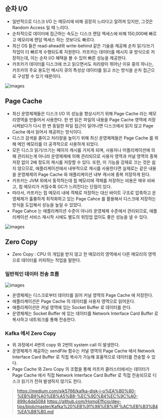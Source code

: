 ## 순차 I/O

* 일반적으로 디스크 I/O 는 메모리에 비해 굉장히 느리다고 알려져 있지만, 그것은 Random Access 일 때 느리다.
* 순차적으로 데이터에 접근하는 속도는 디스크 랜덤 엑세스에 비해 150,000배 빠르고 메모리에 랜덤 엑세스 하는 것보다도 빠르다.
* 최신 OS 들은 read-ahead와 write-behind 같은 기술을 제공해 순차 읽기/쓰기 작업이 더 빠르게 수행되도록 지원한다. 카프카는 데이터를 메시지 큐 방식으로 저장하는데, 이는 순차 I/O 혜택을 볼 수 있어 빠른 성능을 제공한다.
* 카프카가 데이터를 디스크에 쓰고 읽으면서도 처리량이 뛰어난 이유 중의 하나는, 카프카의 주요 용도인 메시지 큐의 특성상 데이터를 읽고 쓰는 방식을 순차 접근으로 구성할 수 있기 때문이다.

![images](https://dl.acm.org/cms/attachment/d7e5eb0f-c89d-401e-84bb-c85042b4c072/jacobs3.jpg)

## Page Cache

* 최신 운영체제들은 디스크 I/O 의 성능을 향상시키기 위해 Page Cache 라는 메모리영역을 만들어서 사용한다. 한 번 읽은 파일의 내용을 Page Cache 영역에 저장시켜놨다가 다시 한 번 동일한 파일 접근이 일어나면 디스크에서 읽지 않고 Page Cache 에서 읽어서 제공하는 방식이다.
* 디스크 검색을 줄이고 처리량을 높이기 위해 최신 운영체제들은 Page Cache 를 위해 메인 메모리를 더 공격적으로 사용하게 되었다.
* 모든 디스크 읽기/쓰기는 페이지 캐시를 거치게 되며, 사용자나 어플리케이션에 의해 관리되는게 아니라 운영체제에 의해 관리되므로 사용자 영역과 커널 영역의 중복 저장 없이 2배 정도의 캐시를 저장할 수 있다. 또한, 이 기능을 강제로 끄는 것은 쉽지 않으므로, 애플리케이션에서 내부적으로 캐시를 사용한다면 실제로는 같은 내용을 운영체제의 Page Cache 와 애플리케이션 내부 캐시에 중복 저장하게 된다.
* 카프카는 JVM 위에서 동작하는데 힙 메모리에 객체를 저장하는 비용은 매우 비싸고, 힙 메모리가 커질수록 GC가 느려진다는 단점이 있다.
* 따라서, 카프카는 힙 메모리 내에 객체로 저장하는 대신 바이트 구조로 압축하고 운영체제가 훌륭하게 최적화하고 있는 Page Cahce 를 활용해서 디스크에 저장하는 방식을 도입해서 성능을 높일 수 있었다.
* Page Cahce 는 애플리케이션 수준이 아니라 운영체제 수준에서 관리되므로, 애플리케이션 서비스 재시작 시에도 별도의 워밍업 없이도 좋은 성능을 낼 수 있다.

![images](https://miro.medium.com/v2/resize:fit:1400/format:webp/1*rjlyW4hhBaJGqVJfKu7dSw.png)

## Zero Copy

* Zero Copy : CPU 의 개입을 받지 않고 한 메모리의 영역에서 다른 메모리의 영역으로 데이터를 카피하는 작업을 말한다.

### 일반적인 데이터 전송 흐름

![images](https://miro.medium.com/v2/resize:fit:1400/format:webp/1*wb6XhkM0vKf9YxyEHLlvsw.png)

* 운영체제는 디스크로부터 데이터를 읽어 커널 영역의 Page Cache 에 저장한다.
* 애플리케이션은 Page Cache 의 데이터를 사용자 영역으로 읽어온다.
* 애플리케이션은 커널 영역에 있는 Socket Buffer 로 데이터를 쓴다.
* 운영체제는 Socket Buffer 에 있는 데이터를 Network Interface Card Buffer 로 복사하고 네트워크를 통해 전송한다.

### Kafka 에서 Zero Copy

* 위 과정에서 4번의 copy 와 2번의 system call 이 발생한다.
* 운영체제가 제공하는 sendFile 함수는 커널 영역의 Page Cache 에서 Network Interface Card Buffer 로 직접 복사가 가능해 효율적으로 데이터를 전송할 수 있다.
* Page Cache 와 Zero Copy 의 조합을 통해 카프카 클러스터에서는 데이터가 Page Cache 에서 직접 Network Interface Card Buffer 로 직접 전송되므로 디스크 읽기가 전혀 발생하지 않기도 한다.

> https://medium.com/sjk5766/kafka-disk-i-o%EA%B0%80-%EB%B9%A0%EB%A5%B8-%EC%9D%B4%EC%9C%A0-899c4da5084
> https://github.com/HomoEfficio/dev-tips/blob/master/Kafka%20%EB%91%98%EB%9F%AC%EB%B3%B4%EA%B8%B0.md
